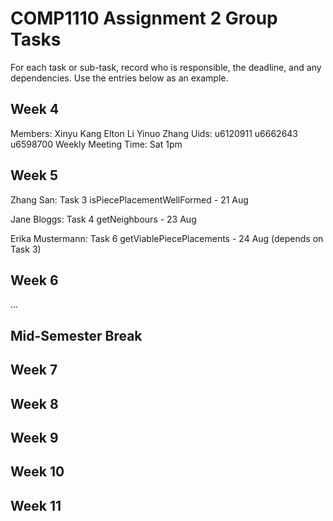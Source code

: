 # COMP1110 Assignment 2 Group Tasks

For each task or sub-task, record who is responsible, the deadline, and any dependencies.
Use the entries below as an example.

## Week 4
Members: Xinyu Kang      Elton Li      Yinuo Zhang
Uids:    u6120911        u6662643      u6598700
Weekly Meeting Time: Sat 1pm

## Week 5

Zhang San: Task 3 isPiecePlacementWellFormed - 21 Aug

Jane Bloggs: Task 4 getNeighbours - 23 Aug

Erika Mustermann: Task 6 getViablePiecePlacements - 24 Aug (depends on Task 3)

## Week 6

...

## Mid-Semester Break

## Week 7

## Week 8

## Week 9

## Week 10

## Week 11
